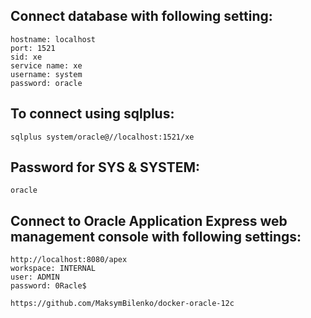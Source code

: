 ## Connect database with following setting:

```
hostname: localhost
port: 1521
sid: xe
service name: xe
username: system
password: oracle
```

## To connect using sqlplus:

```
sqlplus system/oracle@//localhost:1521/xe
```

## Password for SYS & SYSTEM:

```
oracle
```

## Connect to Oracle Application Express web management console with following settings:

```
http://localhost:8080/apex
workspace: INTERNAL
user: ADMIN
password: 0Racle$
```

```
https://github.com/MaksymBilenko/docker-oracle-12c
```